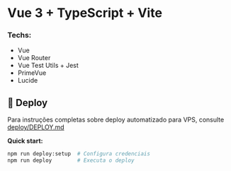 # Vue 3 + TypeScript + Vite

### Techs:

- Vue
- Vue Router
- Vue Test Utils + Jest
- PrimeVue
- Lucide

## 🚀 Deploy

Para instruções completas sobre deploy automatizado para VPS, consulte [deploy/DEPLOY.md](./deploy/DEPLOY.md)

**Quick start:**

```bash
npm run deploy:setup  # Configura credenciais
npm run deploy        # Executa o deploy
```
